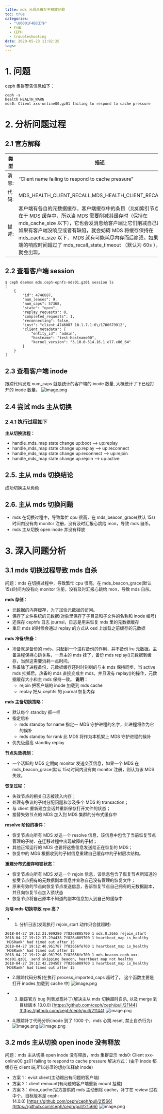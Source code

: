 ```yaml
---
title: mds 元信息缓存不释放问题
toc: true
categories:
  - "\U0001F4BB工作"
  - 存储
  - CEPH
  - troubleshooting
date: 2020-05-23 11:02:28
tags:
---
```


# 1. 问题
ceph 集群警告信息如下：
```plain
ceph -s
health HEALTH_WARN
mds0: Client xxx-online00.gz01 failing to respond to cache pressure
```

# 2. 分析问题过程
## 2.1 官方解释
类型 | 描述 |
---|---|
 消息: |  “Client name failing to respond to cache pressure” |
| 代码:	| MDS_HEALTH_CLIENT_RECALL,MDS_HEALTH_CLIENT_RECALL_MANY |
| 描述:	| 客户端有各自的元数据缓存，客户端缓存中的条目（比如索引节点）也会存在于 MDS 缓存中，所以当 MDS 需要削减其缓存时（保持在 mds_cache_size 以下），它也会发消息给客户端让它们削减自己的缓存。如果有客户端没响应或者有缺陷，就会妨碍 MDS 将缓存保持在 mds_cache_size 以下， MDS 就有可能耗尽内存而后崩溃。如果某个客户端的响应时间超过了 mds_recall_state_timeout （默认为 60s ），这条消息就会出现。|

## 2.2  查看客户端 session
```plain
$ ceph daemon mds.ceph-epnfs-mds01.gz01 session ls
[
    {
        "id": 4746087,
        "num_leases": 9,
        "num_caps": 57368,
        "state": "open",
        "replay_requests": 0,
        "completed_requests": 1,
        "reconnecting": false,
        "inst": "client.4746087 10.1.7.1:0\/1700679012",
        "client_metadata": {
            "entity_id": "admin",
            "hostname": "test-hostname00",
            "kernel_version": "3.10.0-514.16.1.el7.x86_64"
        }
    }
]
```
## 2.3  查看客户端 inode
跟踪代码发现 num_caps 就是统计的客户端的 inode 数量, 大概统计了下已经打开的 inode 数量。
![image.png](https://upload-images.jianshu.io/upload_images/2099201-96c167e0f8ac3861.png)

## 2.4  尝试 mds 主从切换
### 2.4.1 执行过程如下

**主从切换流程：**
- handle_mds_map state change up:boot --> up:replay
- handle_mds_map state change up:replay --> up:reconnect
- handle_mds_map state change up:reconnect --> up:rejoin
- handle_mds_map state change up:rejoin --> up:active

## 2.5.  主从 mds 切换结论
成功切换主从角色


## 2.6. 主从 mds 切换问题
- mds 在切换过程中，导致繁忙 cpu 很高，在 mds_beacon_grace(默认 15s)时间内没有向 monitor 注册，没有及时汇报心跳给 mon，导致 mds 自杀。
- mds 主从切换 open inode 并没有释放

# 3. 深入问题分析
## 3.1 mds 切换过程导致 mds 自杀
问题：mds 在切换过程中，导致繁忙 cpu 很高，在 mds_beacon_grace(默认 15s)时间内没有向 monitor 注册，没有及时汇报心跳给 mon，导致 mds 自杀。

**mds 存储：**
- 元数据的内存缓存，为了加快元数据的访问。
- 保存了文件系统的元数据(对象里保存了子目录和子文件的名称和 inode 编号)
- 还保存 cephfs 日志 journal，日志是用来恢复 mds 里的元数据缓存
- 重启 mds 的时候会通过 replay 的方式从 osd 上加载之前缓存的元数据

**mds 冷备/热备：**
- 冷备就是备份的 mds，只起到一个进程备份的作用，并不备份 lru 元数据。主备进程保持心跳关系，一旦主的 mds 挂了，备份 mds replay()元数据到缓存，当然这需要消耗一点时间。
- 热备除了进程备份，元数据缓存还时时刻刻的与主 mds 保持同步，当 active mds 挂掉后，热备的 mds 直接变成主 mds，并且没有 replay()的操作，元数据缓存大小和主 mds 保持一致。
**说明：**
  - rejoin 把客户端的 inode 加载到 mds cache
  - replay 把从 cephfs 的 journal 恢复内存

**mds 主备切换策略：**
- 默认每个 standby 都一样
- 指定后补
  - mds standby for name 指定一 MDS 守护进程的名字，此进程将作为它的候补
  - mds standby for rank 此 MDS 将作为本机架上 MDS 守护进程的候补
- 优先级最高 standby replay

**节点失效机制：**
- 一个活跃的 MDS 定期向 monitor 发送交互信息，如果一个 MDS 在 mds_beacon_grace(默认 15s)时间内没有向 monitor 注册，则认为该 MDS 失效。

**恢复过程：**
- 失效节点的相关日志被读入内存；
- 处理有争议的子树分配问题和涉及多个 MDS 的 transaction；
- 与 client 重新建立会话并重新保存打开文件的状态；
- 接替失效节点的 MDS 加入到 MDS 集群的分布式缓存中

**resolve 阶段的事件：**
- 恢复节点向所有 MDS 发送一个 resolve 信息，该信息中包含了当前恢复节点管理的子树、在迁移过程中出现故障的子树；
- 其他正常运行的 MDS 也要将这些信息发送给正在恢复的 MDS；
- 恢复中的 MDS 根据收到的子树信息重建自己缓存中的子树层次结构。

**重建分布式缓存和锁状态：**
- 恢复节点向所有 MDS 发送一个 rejoin 信息，该信息包含了恢复节点所知道的接受节点拥有的元数据副本信息并宣称自己没有管理的恢复文件；
- 原来有效的节点向恢复节点发送信息，告诉恢复节点自己拥有的元数据副本，并且向恢复节点加入锁状态
- 恢复节点将自己原本不知道的副本信息加入到自己的缓存中

**为啥 mds 切换导致 cpu 高？**
- 1. 分析日志(发现执行 rejoin_start 动作只会就超时)
```plain
2018-04-27 19:12:21.909280 7f8268805700 1 mds.0.2665 rejoin_start
2018-04-27 19:12:37.294438 7f826a809700 1 heartbeat_map is_healthy 'MDSRank' had timed out after 15
2018-04-27 19:12:40.961787 7f82656fe700 1 heartbeat_map is_healthy 'MDSRank' had timed out after 15
2018-04-27 19:12:40.961796 7f82656fe700 1 mds.beacon.ceph-xxx-mds01.gz01 _send skipping beacon, heartbeat map not healthy
2018-04-27 19:12:42.294507 7f826a809700 1 heartbeat_map is_healthy 'MDSRank' had timed out after 15
```
- 2.跟踪代码分析(在执行 process_imported_caps 超时了， 这个函数主要是打开 inodes 加载到 cache 中)
![image.png](https://upload-images.jianshu.io/upload_images/2099201-1652420b5cfd4d8f.png)

- 3. 跟踪官方 bug 列表发现补丁(解决主从 mds 切换超时自杀, 以及 merge 到目标版本 13.0.0) [https://github.com/ceph/ceph/pull/21144](https://github.com/ceph/ceph/pull/21144)
![image.png](https://upload-images.jianshu.io/upload_images/2099201-e9a88d18f2b61b2b.png)

- 4.跟踪补丁代码分析(inode 到了 1000 个，mds 心跳 reset, 禁止自杀行为)
![image.png](https://upload-images.jianshu.io/upload_images/2099201-348e433c658229e6.png)
![image.png](https://upload-images.jianshu.io/upload_images/2099201-06ca87bcd4d4ad0d.png)

## 3.2 mds 主从切换 open inode 没有释放
问题：mds 主从切换 open inode 没有释放，mds 集群显示 mds0: Client xxx-online00.gz01 failing to respond to cache pressure
解决方式：(由于 inode 都缓存在 client 端,所以必须的想办法释放 inode)

*   方案 1：evict client(主动踢出有问题的客户端)
*   方案 2：client remount(有问题的客户端重新 mount 挂载)
*   方案 3：drop_cache(官方提供的 mds 主动删除 cache，补丁在 review 过程中个，目标版本是 ceph-14.0.0) [https://github.com/ceph/ceph/pull/21566](https://github.com/ceph/ceph/pull/21566)
![image.png](https://upload-images.jianshu.io/upload_images/2099201-5279fc57af33fb76.png)

